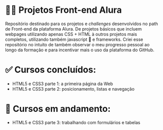 # 👨‍💻 Projetos Front-end Alura

Repositório destinado para os projetos e *challenges* desenvolvidos no path de Front-end da plataforma Alura. De projetos básicos que incluem webpages utilizando apenas CSS + HTML à outros projetos mais completos, utilizando também javascript &#128150; e frameworks. Criei esse repositório no intuito de também observar o meu progresso pessoal ao longo da formação e para incentivar mais o uso da plataforma do GitHub.

# &#9989; Cursos concluídos: 
- HTML5 e CSS3 parte 1: a primeira página da Web 
- HTML5 e CSS3 parte 2: posicionamento, listas e navegação

# 🚧 Cursos em andamento: 
- HTML5 e CSS3 parte 3: trabalhando com formulários e tabelas
